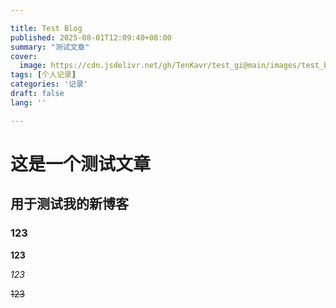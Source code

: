 ```yaml
---

title: Test Blog
published: 2025-08-01T12:09:40+08:00
summary: "测试文章"
cover:
  image: https://cdn.jsdelivr.net/gh/TenKavr/test_gi@main/images/test_blog.webp
tags: [个人记录]
categories: '记录'
draft: false 
lang: ''

---
```


# 这是一个测试文章

## 用于测试我的新博客

### 123

**123**

*123*

~~123~~
